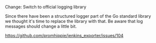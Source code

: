 Change: Switch to official logging library

Since there have been a structured logger part of the Go standard library we
thought it's time to replace the library with that. Be aware that log messages
should change a little bit.

https://github.com/promhippie/jenkins_exporter/issues/104
